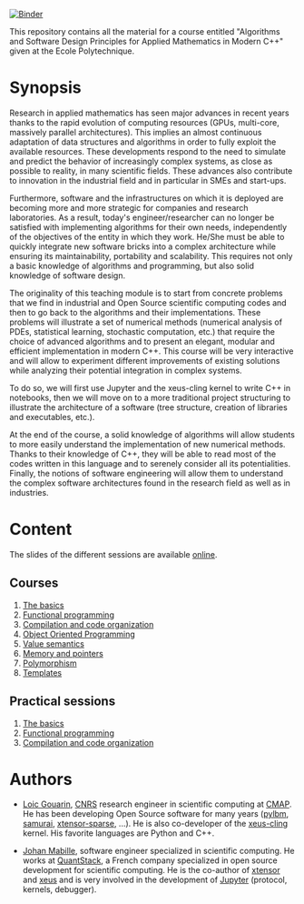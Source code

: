 [![Binder](https://mybinder.org/badge_logo.svg)](https://mybinder.org/v2/gh/hpc-maths/MAP579/main)

This repository contains all the material for a course entitled "Algorithms and Software Design Principles for Applied Mathematics in Modern C++" given at the Ecole Polytechnique.

# Synopsis

Research in applied mathematics has seen major advances in recent years thanks to the rapid evolution of computing resources (GPUs, multi-core, massively parallel architectures). This implies an almost continuous adaptation of data structures and algorithms in order to fully exploit the available resources. These developments respond to the need to simulate and predict the behavior of increasingly complex systems, as close as possible to reality, in many scientific fields. These advances also contribute to innovation in the industrial field and in particular in SMEs and start-ups.

Furthermore, software and the infrastructures on which it is deployed are becoming more and more strategic for companies and research laboratories. As a result, today's engineer/researcher can no longer be satisfied with implementing algorithms for their own needs, independently of the objectives of the entity in which they work. He/She must be able to quickly integrate new software bricks into a complex architecture while ensuring its maintainability, portability and scalability. This requires not only a basic knowledge of algorithms and programming, but also solid knowledge of software design.

The originality of this teaching module is to start from concrete problems that we find in industrial and Open Source scientific computing codes and then to go back to the algorithms and their implementations. These problems will illustrate a set of numerical methods (numerical analysis of PDEs, statistical learning, stochastic computation, etc.) that require the choice of advanced algorithms and to present an elegant, modular and efficient implementation in modern C++. This course will be very interactive and will allow to experiment different improvements of existing solutions while analyzing their potential integration in complex systems.

To do so, we will first use Jupyter and the xeus-cling kernel to write C++ in notebooks, then we will move on to a more traditional project structuring to illustrate the architecture of a software (tree structure, creation of libraries and executables, etc.).

At the end of the course, a solid knowledge of algorithms will allow students to more easily understand the implementation of new numerical methods. Thanks to their knowledge of C++, they will be able to read most of the codes written in this language and to serenely consider all its potentialities. Finally, the notions of software engineering will allow them to understand the complex software architectures found in the research field as well as in industries.

# Content

The slides of the different sessions are available [online](https://hpc-maths.github.io/APM_10579_EP/).

## Courses

1. [The basics](https://hpc-maths.github.io/APM_10579_EP/courses/basics)
2. [Functional programming](https://hpc-maths.github.io/APM_10579_EP/courses/functional_stl)
3. [Compilation and code organization](https://hpc-maths.github.io/APM_10579_EP/courses/compilation)
4. [Object Oriented Programming](https://hpc-maths.github.io/APM_10579_EP/courses/oop)
5. [Value semantics](https://hpc-maths.github.io/APM_10579_EP/courses/value_semantics)
6. [Memory and pointers](https://hpc-maths.github.io/APM_10579_EP/courses/memory)
7. [Polymorphism](https://hpc-maths.github.io/APM_10579_EP/courses/polymorphism)
8. [Templates](https://hpc-maths.github.io/APM_10579_EP/courses/templates)

## Practical sessions

1. [The basics](https://github.com/hpc-maths/APM_10579_EP/tree/readme/courses/basics/notebooks)
1. [Functional programming](https://github.com/hpc-maths/APM_10579_EP/tree/readme/courses/functional_stl/notebooks)
1. [Compilation and code organization](https://github.com/hpc-maths/APM_10579_EP/tree/readme/courses/compilation/notebooks)

# Authors

- [Loic Gouarin](https://github.com/gouarin), [CNRS](https://www.cnrs.fr/en) research engineer in scientific computing at [CMAP](https://portail.polytechnique.edu/cmap/en). He has been developing Open Source software for many years ([pylbm](https://github.com/gouarin/pylbm), [samurai](https://github.com/hpc-maths/samurai), [xtensor-sparse](https://github.com/xtensor-stack/xtensor-sparse), ...). He is also co-developer of the [xeus-cling](https://github.com/jupyter-xeus/xeus-cling) kernel. His favorite languages are Python and C++.

- [Johan Mabille](https://github.com/JohanMabille), software engineer specialized in scientific computing. He works at [QuantStack](https://quantstack.net/), a French company specialized in open source development for scientific computing. He is the co-author of [xtensor](https://github.com/xtensor-stack/xtensor) and [xeus](https://github.com/jupyter-xeus) and is very involved in the development of [Jupyter](https://jupyter.org/) (protocol, kernels, debugger).
